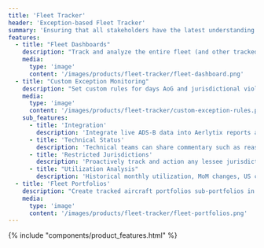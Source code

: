 ```yaml
---
title: 'Fleet Tracker'
header: 'Exception-based Fleet Tracker'
summary: 'Ensuring that all stakeholders have the latest understanding of fleet location, exceptions and utilization'
features:
  - title: "Fleet Dashboards"
    description: "Track and analyze the entire fleet (and other tracked aircraft of interest) via. secure, web-based, customer specific portals."
    media:
      type: 'image'
      content: '/images/products/fleet-tracker/fleet-dashboard.png'
  - title: "Custom Exception Monitoring"
    description: "Set custom rules for days AoG and jurisdictional violations (e.g., OFAC countries or restricted airports)."
    media:
      type: 'image'
      content: '/images/products/fleet-tracker/custom-exception-rules.png'
    sub_features:
      - title: 'Integration'
        description: 'Integrate live ADS-B data into Aerlytix reports and forecasts'
      - title: 'Technical Status'
        description: 'Technical teams can share commentary such as reason for grounding, expected RTS, and any other pertinent information'
      - title: 'Restricted Jurisdictions'
        description: 'Proactively track and action any lessee jurisdictional violations of OFAC sanctioned countries or restricted airports'
      - title: "Utilization Analysis"
        description: 'Historical monthly utilization, MoM changes, US connected flights for tax liability reporting, and much more'
  - title: 'Fleet Portfolios'
    description: "Create tracked aircraft portfolios sub-portfolios in seconds. Add MSN status updates and alerts with RAG ratings (traffic light)."
    media:
      type: 'image'
      content: '/images/products/fleet-tracker/fleet-portfolios.png'
---
```


{% include "components/product_features.html" %}



